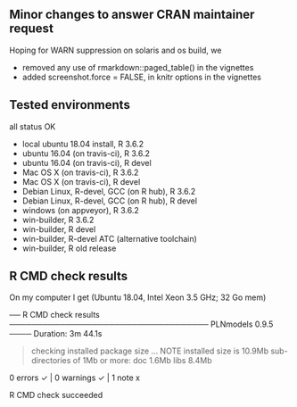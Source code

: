 
## Minor changes to answer CRAN maintainer request

Hoping for WARN suppression on solaris and os build, we

* removed any use of rmarkdown::paged_table() in the vignettes
* added screenshot.force = FALSE, in knitr options in the vignettes

## Tested environments

all status OK

- local ubuntu 18.04 install, R 3.6.2
- ubuntu 16.04 (on travis-ci), R 3.6.2
- ubuntu 16.04 (on travis-ci), R devel
- Mac OS X (on travis-ci), R 3.6.2
- Mac OS X (on travis-ci), R devel
- Debian Linux, R-devel, GCC (on R hub), R 3.6.2
- Debian Linux, R-devel, GCC (on R hub), R devel
- windows (on appveyor), R 3.6.2
- win-builder, R 3.6.2
- win-builder, R devel
- win-builder, R-devel ATC (alternative toolchain)
- win-builder, R old release


## R CMD check results

On my computer I get (Ubuntu 18.04, Intel Xeon 3.5 GHz; 32 Go mem)

── R CMD check results ──────────────────────────────────── PLNmodels 0.9.5 ────
Duration: 3m 44.1s

> checking installed package size ... NOTE
    installed size is 10.9Mb
    sub-directories of 1Mb or more:
      doc    1.6Mb
      libs   8.4Mb

0 errors ✓ | 0 warnings ✓ | 1 note x

R CMD check succeeded
